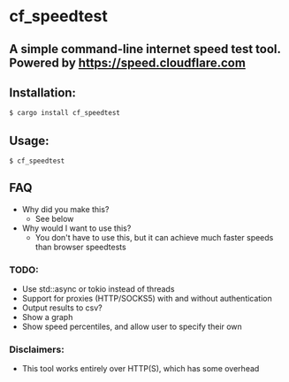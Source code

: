 # cf_speedtest

## A simple command-line internet speed test tool. Powered by https://speed.cloudflare.com 


## Installation:
```bash
$ cargo install cf_speedtest
```

## Usage:
	$ cf_speedtest


## FAQ
- Why did you make this?
	- See below
- Why would I want to use this?
	- You don't have to use this, but it can achieve much faster speeds than browser speedtests

### TODO:
- Use std::async or tokio instead of threads
- Support for proxies (HTTP/SOCKS5) with and without authentication
- Output results to csv?
- Show a graph
- Show speed percentiles, and allow user to specify their own

### Disclaimers:
- This tool works entirely over HTTP(S), which has some overhead